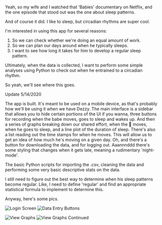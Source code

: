 Yeah, so my wife and I watched that 'Babies' documentary on Netflix, and the one episode that stood out was the one about sleep patterns.

And of course it did. I like to sleep, but circadian rhythms are super cool. 

I'm interested in using this app for several reasons:

1. So we can check whether we're doing an equal amount of work.
2. So we can plan our days around when he typically sleeps.
3. I want to see how long it takes for him to develop a regular sleep pattern.

Ultimately, when the data is collected, I want to perform some simple analyses using Python to check out when he entrained to a circadian rhythm. 

So yeah, we'll see where this goes.

Update 5/14/2020

The app is built. It's meant to be used on a mobile device, as that's probably how we'll be using it when we have Dezzy. 
The main interface is a sidebar that allows you to hide certain portions of the UI if you wanna, three buttons for recording when the babe moves, goes to sleep and wakes up. 
And then a series of graphs breaking down our shared effort, when the :baby: moves, when he goes to sleep, and a line plot of the duration of sleep. There's also a list reading out the time stamps for when he moves. This will allow us to get an idea of how much he's moving on a given day.
Oh, and there's a button for downloading the data, and for logging out.
Aaannnddd there's some styling that changes when it gets late, meaning a rudimentary 'night-mode'. 

The basic Python scripts for importing the .csv, cleaning the data and performing some very basic descriptive stats on the data. 

I still need to figure out the best way to determine when his sleep patterns become regular. Like, I need to define 'regular' and find an appropriate statistical formula to implement to determine this.

Anyway, here's some pics.

![Login Screen](https://i.imgur.com/v3FvHCz.png)  ![Data Entry Buttons](https://i.imgur.com/70javQQ.png)

![View Graphs](https://i.imgur.com/HPdXdKP.png)   ![View Graphs Continued](https://i.imgur.com/LrTHyt8.png)
